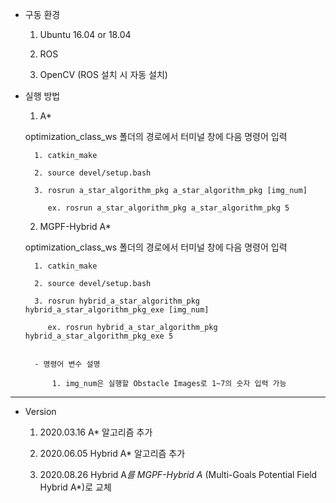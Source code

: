 
- 구동 환경 
	
	1. Ubuntu 16.04 or 18.04

	2. ROS

	3. OpenCV (ROS 설치 시 자동 설치)

- 실행 방법


	1. A*

	optimization_class_ws 폴더의 경로에서 터미널 창에 다음 명령어 입력

		1. catkin_make
	
		2. source devel/setup.bash

		3. rosrun a_star_algorithm_pkg a_star_algorithm_pkg [img_num]

		   ex. rosrun a_star_algorithm_pkg a_star_algorithm_pkg 5





	2. MGPF-Hybrid A*

	optimization_class_ws 폴더의 경로에서 터미널 창에 다음 명령어 입력

		1. catkin_make

		2. source devel/setup.bash

		3. rosrun hybrid_a_star_algorithm_pkg hybrid_a_star_algorithm_pkg_exe [img_num]

		   ex. rosrun hybrid_a_star_algorithm_pkg hybrid_a_star_algorithm_pkg_exe 5


		- 명령어 변수 설명

			1. img_num은 실행할 Obstacle Images로 1~7의 숫자 입력 가능

 -----------------------------------------------------

 - Version

	1. 2020.03.16 A* 알고리즘 추가

	2. 2020.06.05 Hybrid A* 알고리즘 추가

	3. 2020.08.26 Hybrid A*를 MGPF-Hybrid A* (Multi-Goals Potential Field Hybrid A*)로 교체


